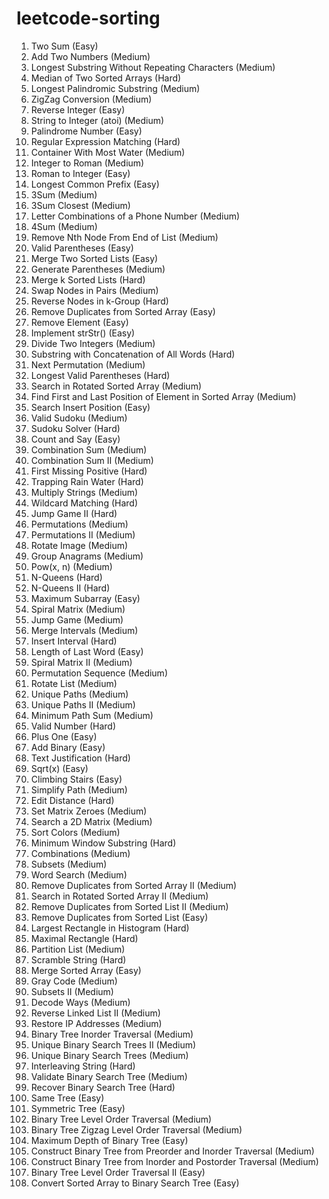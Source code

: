 # leetcode-sorting
0001. Two Sum (Easy)  
0002. Add Two Numbers (Medium)  
0003. Longest Substring Without Repeating Characters (Medium)  
0004. Median of Two Sorted Arrays (Hard)  
0005. Longest Palindromic Substring (Medium)  
0006. ZigZag Conversion (Medium)  
0007. Reverse Integer (Easy)  
0008. String to Integer (atoi) (Medium)  
0009. Palindrome Number (Easy)  
0010. Regular Expression Matching (Hard)  
0011. Container With Most Water (Medium)  
0012. Integer to Roman (Medium)  
0013. Roman to Integer (Easy)  
0014. Longest Common Prefix (Easy)  
0015. 3Sum (Medium)  
0016. 3Sum Closest (Medium)  
0017. Letter Combinations of a Phone Number (Medium)  
0018. 4Sum (Medium)  
0019. Remove Nth Node From End of List (Medium)  
0020. Valid Parentheses (Easy)  
0021. Merge Two Sorted Lists (Easy)  
0022. Generate Parentheses (Medium)  
0023. Merge k Sorted Lists (Hard)  
0024. Swap Nodes in Pairs (Medium)  
0025. Reverse Nodes in k-Group (Hard)  
0026. Remove Duplicates from Sorted Array (Easy)  
0027. Remove Element (Easy)  
0028. Implement strStr() (Easy)  
0029. Divide Two Integers (Medium)  
0030. Substring with Concatenation of All Words (Hard)  
0031. Next Permutation (Medium)  
0032. Longest Valid Parentheses (Hard)  
0033. Search in Rotated Sorted Array (Medium)  
0034. Find First and Last Position of Element in Sorted Array (Medium)  
0035. Search Insert Position (Easy)  
0036. Valid Sudoku (Medium)  
0037. Sudoku Solver (Hard)  
0038. Count and Say (Easy)  
0039. Combination Sum (Medium)  
0040. Combination Sum II (Medium)  
0041. First Missing Positive (Hard)  
0042. Trapping Rain Water (Hard)  
0043. Multiply Strings (Medium)  
0044. Wildcard Matching (Hard)  
0045. Jump Game II (Hard)  
0046. Permutations (Medium)  
0047. Permutations II (Medium)  
0048. Rotate Image (Medium)  
0049. Group Anagrams (Medium)  
0050. Pow(x, n) (Medium)  
0051. N-Queens (Hard)  
0052. N-Queens II (Hard)  
0053. Maximum Subarray (Easy)  
0054. Spiral Matrix (Medium)  
0055. Jump Game (Medium)  
0056. Merge Intervals (Medium)  
0057. Insert Interval (Hard)  
0058. Length of Last Word (Easy)  
0059. Spiral Matrix II (Medium)  
0060. Permutation Sequence (Medium)  
0061. Rotate List (Medium)  
0062. Unique Paths (Medium)  
0063. Unique Paths II (Medium)  
0064. Minimum Path Sum (Medium)  
0065. Valid Number (Hard)  
0066. Plus One (Easy)  
0067. Add Binary (Easy)  
0068. Text Justification (Hard)  
0069. Sqrt(x) (Easy)  
0070. Climbing Stairs (Easy)  
0071. Simplify Path (Medium)  
0072. Edit Distance (Hard)  
0073. Set Matrix Zeroes (Medium)  
0074. Search a 2D Matrix (Medium)  
0075. Sort Colors (Medium)  
0076. Minimum Window Substring (Hard)  
0077. Combinations (Medium)  
0078. Subsets (Medium)  
0079. Word Search (Medium)   
0080. Remove Duplicates from Sorted Array II (Medium)  
0081. Search in Rotated Sorted Array II (Medium)  
0082. Remove Duplicates from Sorted List II (Medium)  
0083. Remove Duplicates from Sorted List (Easy)  
0084. Largest Rectangle in Histogram (Hard)  
0085. Maximal Rectangle (Hard)  
0086. Partition List (Medium)  
0087. Scramble String (Hard)  
0088. Merge Sorted Array (Easy)  
0089. Gray Code (Medium)  
0090. Subsets II (Medium)  
0091. Decode Ways (Medium)  
0092. Reverse Linked List II (Medium)  
0093. Restore IP Addresses (Medium)  
0094. Binary Tree Inorder Traversal (Medium)  
0095. Unique Binary Search Trees II (Medium)  
0096. Unique Binary Search Trees (Medium)  
0097. Interleaving String (Hard)  
0098. Validate Binary Search Tree (Medium)  
0099. Recover Binary Search Tree (Hard)  
0100. Same Tree (Easy)  
0101. Symmetric Tree (Easy)  
0102. Binary Tree Level Order Traversal (Medium)  
0103. Binary Tree Zigzag Level Order Traversal (Medium)  
0104. Maximum Depth of Binary Tree (Easy)  
0105. Construct Binary Tree from Preorder and Inorder Traversal (Medium)  
0106. Construct Binary Tree from Inorder and Postorder Traversal (Medium)  
0107. Binary Tree Level Order Traversal II (Easy)  
0108. Convert Sorted Array to Binary Search Tree (Easy)  

